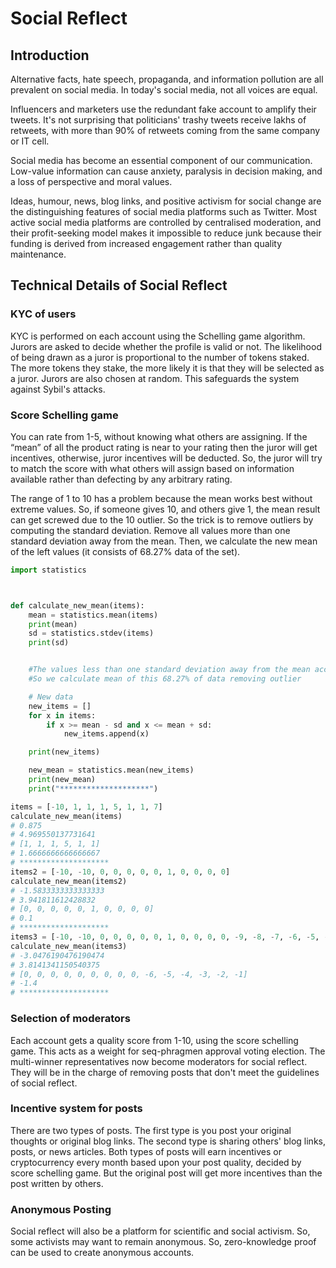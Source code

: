 
# Social Reflect

## Introduction

Alternative facts, hate speech, propaganda, and information pollution are all prevalent on social media.  In today's social media, not all voices are equal.

Influencers and marketers use the redundant fake account to amplify their tweets.
It's not surprising that politicians' trashy tweets receive lakhs of retweets, with more than 90% of retweets coming from the same company or IT cell.

Social media has become an essential component of our communication. Low-value information can cause anxiety, paralysis in decision making, and a loss of perspective and moral values.

Ideas, humour, news, blog links, and positive activism for social change are the distinguishing features of social media platforms such as Twitter. Most active social media platforms are controlled by centralised moderation, and their profit-seeking model makes it impossible to reduce junk because their funding is derived from increased engagement rather than quality maintenance.


## Technical Details of Social Reflect

### KYC of users

KYC is performed on each account using the Schelling game algorithm. Jurors are asked to decide whether the profile is valid or not. The likelihood of being drawn as a juror is proportional to the number of tokens staked. The more tokens they stake, the more likely it is that they will be selected as a juror. Jurors are also chosen at random. This safeguards the system against Sybil's attacks.

### Score Schelling game
You can rate from 1-5, without knowing what others are assigning. If the “mean” of all the product rating is near to your rating then the juror will get incentives, otherwise, juror incentives will be deducted. So, the juror will try to match the score with what others will assign based on information available rather than defecting by any arbitrary rating.

The range of  1 to 10 has a problem because the mean works best without extreme values. So, if someone gives 10, and others give 1, the mean result can get screwed due to the 10 outlier. So the trick is to remove outliers by computing the standard deviation. Remove all values more than one standard deviation away from the mean. Then, we calculate the new mean of the left values (it consists of 68.27% data of the set).


```python
import statistics



def calculate_new_mean(items):
    mean = statistics.mean(items)
    print(mean)
    sd = statistics.stdev(items) 
    print(sd)


    #The values less than one standard deviation away from the mean account for 68.27% of the set
    #So we calculate mean of this 68.27% of data removing outlier

    # New data
    new_items = []
    for x in items:
        if x >= mean - sd and x <= mean + sd:
            new_items.append(x)

    print(new_items)

    new_mean = statistics.mean(new_items)
    print(new_mean)
    print("********************")

items = [-10, 1, 1, 1, 5, 1, 1, 7]
calculate_new_mean(items)
# 0.875
# 4.969550137731641
# [1, 1, 1, 5, 1, 1]
# 1.6666666666666667
# ********************
items2 = [-10, -10, 0, 0, 0, 0, 0, 1, 0, 0, 0, 0]
calculate_new_mean(items2)
# -1.5833333333333333
# 3.941811612428832
# [0, 0, 0, 0, 0, 1, 0, 0, 0, 0]
# 0.1
# ********************
items3 = [-10, -10, 0, 0, 0, 0, 0, 1, 0, 0, 0, 0, -9, -8, -7, -6, -5, -4, -3, -2, -1]
calculate_new_mean(items3)
# -3.0476190476190474
# 3.8141341150540375
# [0, 0, 0, 0, 0, 0, 0, 0, 0, -6, -5, -4, -3, -2, -1]
# -1.4
# ********************
```

### Selection of moderators
Each account gets a quality score from 1-10, using the score schelling game. This acts as a weight for seq-phragmen approval voting election. The multi-winner representatives now become moderators for social reflect. They will be in the charge of removing posts that don't meet the guidelines of social reflect. 

### Incentive system for posts
There are two types of posts. The first type is you post your original thoughts or original blog links. The second type is sharing others' blog links, posts, or news articles. Both types of posts will earn incentives or cryptocurrency every month based upon your post quality, decided by score schelling game. But the original post will get more incentives than the post written by others.  

### Anonymous Posting
Social reflect will also be a platform for scientific and social activism. So, some activists may want to remain anonymous. So, zero-knowledge proof can be used to create anonymous accounts. 




